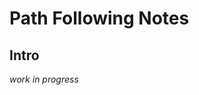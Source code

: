 # Path Following Notes

<!-- TOC depthFrom:2 depthTo:6 orderList:false updateOnsave:true withLinks:true -->

<!-- /TOC -->


## Intro

_work in progress_
